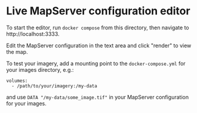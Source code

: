 # Live MapServer configuration editor

To start the editor, run `docker compose` from this directory, then navigate to http://localhost:3333.

Edit the MapServer configuration in the text area and click "render" to view the map.

To test your imagery, add a mounting point to the `docker-compose.yml` for your images directory, e.g.:

```
volumes:
  - /path/to/your/imagery:/my-data
```

and use `DATA "/my-data/some_image.tif"` in your MapServer configuration for your images.
